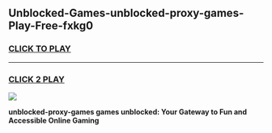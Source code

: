 
## Unblocked-Games-unblocked-proxy-games-Play-Free-fxkg0
<h3>
<a href="https://premium76.site?title=unblocked-proxy-games&ref=22A">CLICK TO PLAY</a></h3>
<hr>

<h3>
<a href="https://premium76.site?title=unblocked-proxy-games&ref=22A">CLICK 2 PLAY</a>
  
</h3>

<a href="https://premium76.site?title=unblocked-proxy-games&ref=22A"><img src="https://clearcache.store/games.png"></a>


**unblocked-proxy-games games unblocked: Your Gateway to Fun and Accessible Online Gaming**
